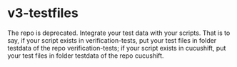 # v3-testfiles
The repo is deprecated. Integrate your test data with your scripts. That is to say, if your script exists in verification-tests, put your test files in folder testdata of the repo verification-tests; if your script exists in cucushift, put your test files in folder testdata of the repo cucushift.

